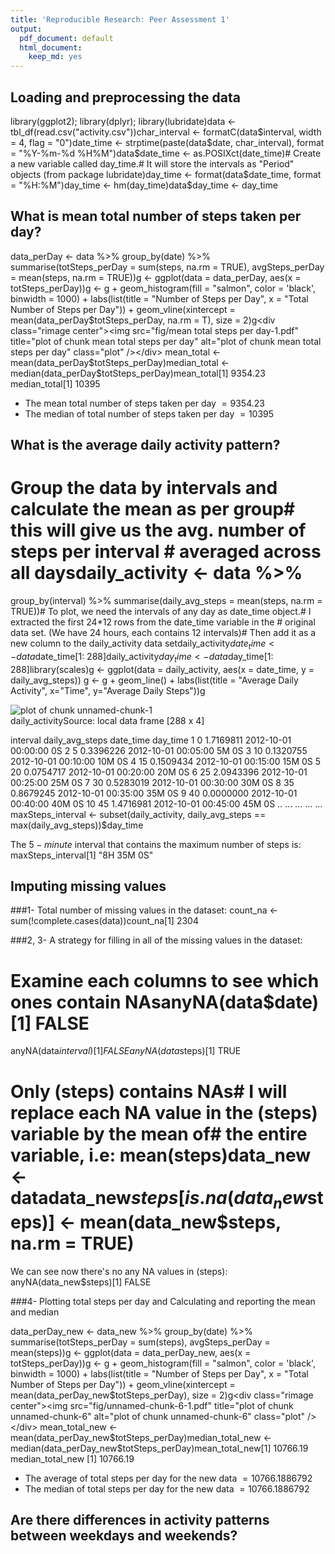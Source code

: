 ```yaml
---
title: 'Reproducible Research: Peer Assessment 1'
output:
  pdf_document: default
  html_document:
    keep_md: yes
---
```



## Loading and preprocessing the data
library(ggplot2); library(dplyr); library(lubridate)data <- tbl_df(read.csv("activity.csv"))char_interval <- formatC(data$interval, width = 4, flag = "0")date_time <- strptime(paste(data$date, char_interval), format = "%Y-%m-%d %H%M")data$date_time <- as.POSIXct(date_time)# Create a new variable called day_time.# It will store the intervals as "Period" objects (from package lubridate)day_time <- format(data$date_time, format = "%H:%M")day_time <- hm(day_time)data$day_time <- day_time



## What is mean total number of steps taken per day?

data_perDay <- data %>%
  group_by(date) %>%
  summarise(totSteps_perDay = sum(steps, na.rm = TRUE),
            avgSteps_perDay = mean(steps, na.rm = TRUE))g <- ggplot(data = data_perDay, aes(x = totSteps_perDay))g <- g + 
  geom_histogram(fill = "salmon", color = 'black', binwidth = 1000) +
  labs(list(title = "Number of Steps per Day", 
            x = "Total Number of Steps per Day")) +
  geom_vline(xintercept = mean(data_perDay$totSteps_perDay, 
                               na.rm = T), size = 2)g<div class="rimage center"><img src="fig/mean total steps per day-1.pdf" title="plot of chunk mean total steps per day" alt="plot of chunk mean total steps per day" class="plot" /></div>
mean_total <- mean(data_perDay$totSteps_perDay)median_total <- median(data_perDay$totSteps_perDay)mean_total[1] 9354.23
median_total[1] 10395


- The mean total number of steps taken per day $= 9354.23$
- The median of total number of steps taken per day $= 10395$

## What is the average daily activity pattern?

# Group the data by intervals and calculate the mean as per group# this will give us the avg. number of steps per interval # averaged across all daysdaily_activity <- data %>%
  group_by(interval) %>%
  summarise(daily_avg_steps = mean(steps, na.rm = TRUE))# To plot, we need the intervals of any day as date_time object.# I extracted the first 24*12 rows from the date_time variable in the # original data set. (We have 24 hours, each contains 12 intervals)# Then add it as a new column to the daily_activity data setdaily_activity$date_time <- data$date_time[1: 288]daily_activity$day_time <- data$day_time[1: 288]library(scales)g <- ggplot(data = daily_activity, 
            aes(x = date_time, y = daily_avg_steps)) g <- g + 
  geom_line() +
  labs(list(title = "Average Daily Activity", x="Time", y="Average Daily Steps"))g<div class="rimage center"><img src="fig/unnamed-chunk-1-1.pdf" title="plot of chunk unnamed-chunk-1" alt="plot of chunk unnamed-chunk-1" class="plot" /></div>
daily_activitySource: local data frame [288 x 4]

   interval daily_avg_steps           date_time day_time
1         0       1.7169811 2012-10-01 00:00:00       0S
2         5       0.3396226 2012-10-01 00:05:00    5M 0S
3        10       0.1320755 2012-10-01 00:10:00   10M 0S
4        15       0.1509434 2012-10-01 00:15:00   15M 0S
5        20       0.0754717 2012-10-01 00:20:00   20M 0S
6        25       2.0943396 2012-10-01 00:25:00   25M 0S
7        30       0.5283019 2012-10-01 00:30:00   30M 0S
8        35       0.8679245 2012-10-01 00:35:00   35M 0S
9        40       0.0000000 2012-10-01 00:40:00   40M 0S
10       45       1.4716981 2012-10-01 00:45:00   45M 0S
..      ...             ...                 ...      ...
maxSteps_interval <- subset(daily_activity, daily_avg_steps == max(daily_avg_steps))$day_time

The $5-minute$ interval that contains the maximum number of steps is: 
maxSteps_interval[1] "8H 35M 0S"




## Imputing missing values
###1- Total number of missing values in the dataset:
count_na <- sum(!complete.cases(data))count_na[1] 2304


###2, 3- A strategy for filling in all of the missing values in the dataset:
# Examine each columns to see which ones contain NAsanyNA(data$date)[1] FALSE
anyNA(data$interval)[1] FALSE
anyNA(data$steps)[1] TRUE
# Only (steps) contains NAs# I will replace each NA value in the (steps) variable by the mean of# the entire variable, i.e: mean(steps)data_new <- datadata_new$steps[is.na(data_new$steps)] <- mean(data_new$steps, na.rm = TRUE)

We can see now there's no any NA values in (steps):
anyNA(data_new$steps)[1] FALSE


###4- Plotting total steps per day and Calculating and reporting the mean and median

data_perDay_new <- data_new %>%
  group_by(date) %>%
  summarise(totSteps_perDay = sum(steps),
            avgSteps_perDay = mean(steps))g <- ggplot(data = data_perDay_new, aes(x = totSteps_perDay))g <- g + 
  geom_histogram(fill = "salmon", color = 'black', binwidth = 1000) +
  labs(list(title = "Number of Steps per Day", 
            x = "Total Number of Steps per Day")) +
  geom_vline(xintercept = mean(data_perDay_new$totSteps_perDay), size = 2)g<div class="rimage center"><img src="fig/unnamed-chunk-6-1.pdf" title="plot of chunk unnamed-chunk-6" alt="plot of chunk unnamed-chunk-6" class="plot" /></div>
mean_total_new <- mean(data_perDay_new$totSteps_perDay)median_total_new <- median(data_perDay_new$totSteps_perDay)mean_total_new[1] 10766.19
median_total_new [1] 10766.19


- The average of total steps per day for the new data $= 10766.1886792$
- The median of total steps per day for the new data $= 10766.1886792$ 


## Are there differences in activity patterns between weekdays and weekends?



